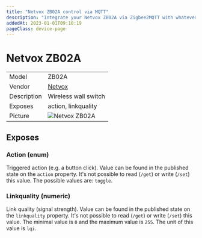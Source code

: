 ```yaml
---
title: "Netvox ZB02A control via MQTT"
description: "Integrate your Netvox ZB02A via Zigbee2MQTT with whatever smart home infrastructure you are using without the vendor's bridge or gateway."
addedAt: 2023-01-01T09:10:19
pageClass: device-page
---
```


<!-- !!!! -->
<!-- ATTENTION: This file is auto-generated through docgen! -->
<!-- You can only edit the "Notes"-Section between the two comment lines "Notes BEGIN" and "Notes END". -->
<!-- Do not use h1 or h2 heading within "## Notes"-Section. -->
<!-- !!!! -->

# Netvox ZB02A

|     |     |
|-----|-----|
| Model | ZB02A  |
| Vendor  | [Netvox](/supported-devices/#v=Netvox)  |
| Description | Wireless wall switch |
| Exposes | action, linkquality |
| Picture | ![Netvox ZB02A](https://www.zigbee2mqtt.io/images/devices/ZB02A.png) |


<!-- Notes BEGIN: You can edit here. Add "## Notes" headline if not already present. -->


<!-- Notes END: Do not edit below this line -->




## Exposes

### Action (enum)
Triggered action (e.g. a button click).
Value can be found in the published state on the `action` property.
It's not possible to read (`/get`) or write (`/set`) this value.
The possible values are: `toggle`.

### Linkquality (numeric)
Link quality (signal strength).
Value can be found in the published state on the `linkquality` property.
It's not possible to read (`/get`) or write (`/set`) this value.
The minimal value is `0` and the maximum value is `255`.
The unit of this value is `lqi`.

